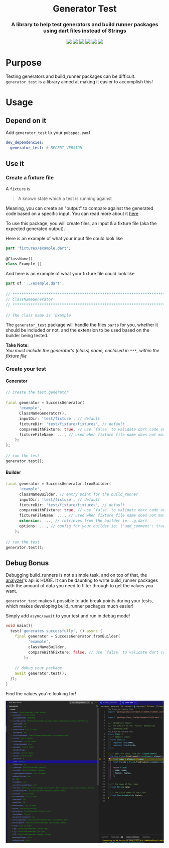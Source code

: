 <p align="center">
<h1 align="center">Generator Test</h1>
<h3 align="center">A library to help test generators and build runner packages using dart files instead of Strings</h3>
</p>

<p align="center">
<a href="https://codecov.io/gh/mrgnhnt96/generator_test"><img src="https://codecov.io/gh/mrgnhnt96/generator_test/branch/main/graph/badge.svg?token=NKBRVVE7EG"/></a>
<a href="https://pub.dev/packages/generator_test"><img src="https://img.shields.io/pub/v/generator_test.svg" ></a>
<a href="https://github.com/mrgnhnt96/generator_test"><img src="https://img.shields.io/github/stars/mrgnhnt96/generator_test.svg?style=flat&logo=github&colorB=deeppink&label=stars" ></a>
<a href="https://pub.dev/packages/very_good_analysis"><img src="https://img.shields.io/badge/style-very_good_analysis-B22C89.svg" ></a>
<a href="https://github.com/tenhobi/effective_dart"><img src="https://img.shields.io/badge/style-effective_dart-40c4ff.svg" ></a>
<a href="https://opensource.org/licenses/MIT"><img src="https://img.shields.io/badge/license-MIT-blue.svg" ></a>
</p>

# Purpose

Testing generators and build_runner packages can be difficult. `generator_test` is a library aimed at making it easier to accomplish this!

# Usage

## Depend on it

Add `generator_test` to your `pubspec.yaml`

```yaml
dev_dependencies:
  generator_test: # RECENT_VERSION
```

## Use it

### Create a fixture file

A `fixture` is
> A known state which a test is running against

Meaning, you can create an "output" to compare against the generated code based on a specific input.
You can read more about it [here](fixture)

To use this package, you will create files, an input & a fixture file (aka the expected generated output).

Here is an example of what your input file could look like

```dart
part 'fixtures/example.dart';

@ClassName()
class Example {}
```

And here is an example of what your fixture file could look like

```dart
part of '../example.dart';

// **************************************************************************
// ClassNameGenerator
// **************************************************************************

// The class name is `Example`
```

The `generator_test` package will handle the files `part`s for you, whether it should be included or not, and the extension to be used based on the builder being tested.

**Take Note:**\
_You must include the generator's (class) name, enclosed in `***`, within the fixture file_

### Create your test

#### Generator

```dart
// create the test generator

final generator = SuccessGenerator(
      'example',
      ClassNameGenerator(),
      inputDir: 'test/fixture', // default
      fixtureDir: 'test/fixture/fixtures', // default
      compareWithFixture: true, // use `false` to validate dart code only
      fixtureFileName: ..., // used when fixture file name does not match input file name
    );
);

// run the test
generator.test();
```

#### Builder

```dart
final generator = SuccessGenerator.fromBuilder(
      'example',
      classNameBuilder, // entry point for the build_runner
      inputDir: 'test/fixture', // default
      fixtureDir: 'test/fixture/fixtures', // default
      compareWithFixture: true, // use `false` to validate dart code only
      fixtureFileName: ..., // used when fixture file name does not match input file name
      extension: ..., // retrieves from the builder ie: .g.dart
      options: ..., // config for your builder ie: {'add_comment': true}
    );

// run the test
generator.test();
```

## Debug Bonus

Debugging build_runners is not s simple task, and on top of that, the [analyzer]'s api is HUGE. It can be daunting to write build_runner packages with the amount of data you need to filter through to get the values you want.

`generator_test` makes it possible to add break points during your tests, which makes developing build_runner packages much easier!

Simply add `async/await` to your test and run in debug mode!

```dart
void main(){
  test('generates successfully', () async {
    final generator = SuccessGenerator.fromBuilder(
          'example',
          classNameBuilder,
          compareWithFixture: false, // use `false` to validate dart code
        );

    // dubug your package
    await generator.test();
  });
}
```

Find the values you're looking for!

![analyzer_api_debug](assets/analyzer_api_debug.png)

[fixture]: https://stackoverflow.com/q/12071344/12123033
[analyzer]: https://pub.dev/packages/analyzer
